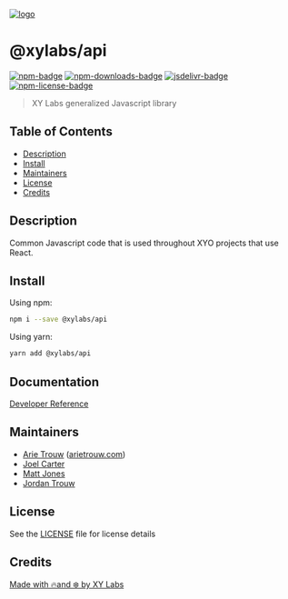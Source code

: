 [![logo][]](https://xylabs.com)

# @xylabs/api

[![npm-badge][]][npm-link]
[![npm-downloads-badge][]][npm-link]
[![jsdelivr-badge][]][jsdelivr-link]
[![npm-license-badge][]](LICENSE)

> XY Labs generalized Javascript library 

## Table of Contents

-   [Description](#description)
-   [Install](#install)
-   [Maintainers](#maintainers)
-   [License](#license)
-   [Credits](#credits)

## Description

Common Javascript code that is used throughout XYO projects that use React.

## Install

Using npm:

```sh
npm i --save @xylabs/api
```

Using yarn:

```sh
yarn add @xylabs/api
```

## Documentation
[Developer Reference](https://xylabs.github.io/sdk-js)

## Maintainers

-   [Arie Trouw](https://github.com/arietrouw) ([arietrouw.com](https://arietrouw.com))
-   [Joel Carter](https://github.com/JoelBCarter)
-   [Matt Jones](https://github.com/jonesmac)
-   [Jordan Trouw](https://github.com/jordantrouw)

## License

See the [LICENSE](LICENSE) file for license details

## Credits

[Made with 🔥and ❄️ by XY Labs](https://xylabs.com)

[logo]: https://cdn.xy.company/img/brand/XYPersistentCompany_Logo_Icon_Colored.svg

[npm-badge]: https://img.shields.io/npm/v/@xylabs/api.svg
[npm-link]: https://www.npmjs.com/package/@xylabs/api

[npm-downloads-badge]: https://img.shields.io/npm/dw/@xylabs/api
[npm-license-badge]: https://img.shields.io/npm/l/@xylabs/api

[jsdelivr-badge]: https://data.jsdelivr.com/v1/package/npm/@xylabs/api/badge
[jsdelivr-link]: https://www.jsdelivr.com/package/npm/@xylabs/api